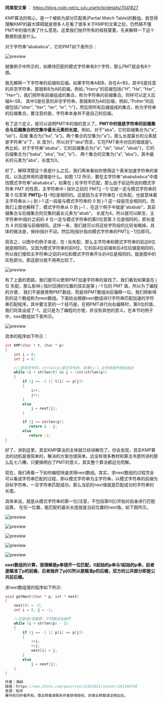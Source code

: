 **同类型文章** ： https://blog.csdn.net/v_july_v/article/details/7041827

KMP算法的核心，是一个被称为部分匹配表(Partial Match Table)的数组。我觉得理解KMP的最大障碍就是很多人在看了很多关于KMP的文章之后，仍然搞不懂PMT中的值代表了什么意思。这里我们抛开所有的枝枝蔓蔓，先来解释一下这个数据到底是什么。

对于字符串“abababca”，它的PMT如下表所示：

![preview](https://pic4.zhimg.com/v2-e905ece7e7d8be90afc62fe9595a9b0f_r.jpg)

就像例子中所示的，如果待匹配的模式字符串有8个字符，那么PMT就会有8个值。

我先解释一下字符串的前缀和后缀。如果字符串A和B，存在A=BS，其中S是任意的非空字符串，那就称B为A的前缀。例如，”Harry”的前缀包括{”H”, ”Ha”, ”Har”, ”Harr”}，我们把所有前缀组成的集合，称为字符串的前缀集合。同样可以定义后缀A=SB， 其中S是任意的非空字符串，那就称B为A的后缀，例如，”Potter”的后缀包括{”otter”, ”tter”, ”ter”, ”er”, ”r”}，然后把所有后缀组成的集合，称为字符串的后缀集合。要注意的是，字符串本身并不是自己的后缀。

有了这个定义，就可以说明PMT中的值的意义了。**PMT中的值是字符串的前缀集合与后缀集合的交集中最长元素的长度**。例如，对于”aba”，它的前缀集合为{”a”, ”ab”}，后缀 集合为{”ba”, ”a”}。两个集合的交集为{”a”}，那么长度最长的元素就是字符串”a”了，长 度为1，所以对于”aba”而言，它在PMT表中对应的值就是1。再比如，对于字符串”ababa”，它的前缀集合为{”a”, ”ab”, ”aba”, ”abab”}，它的后缀集合为{”baba”, ”aba”, ”ba”, ”a”}， 两个集合的交集为{”a”, ”aba”}，其中最长的元素为”aba”，长度为3。 

好了，解释清楚这个表是什么之后，我们再来看如何使用这个表来加速字符串的查找，以及这样用的道理是什么。如图 1.12 所示，要在主字符串"ababababca"中查找模式字符串"abababca"。如果在 j 处字符不匹配，那么由于前边所说的模式字符串 PMT 的性质，主字符串中 i 指针之前的 PMT[j −1] 位就一定与模式字符串的第 0 位至第 **PMT[j−1] -1**位是相同的。这是因为主字符串在 i 位失配，也就意味着主字符串从 i−j 到 i-1 这一段是与模式字符串的 0 到 j-1 这一段是完全相同的。而我们上面也解释了，模式字符串从 0 到 j−1 ，在这个例子中就是”ababab”，其前缀集合与后缀集合的交集的最长元素为”abab”， 长度为4。所以就可以断言，主字符串中i指针之前的 4 位一定与模式字符串的第0位至第 3 位是相同的，即长度为 4 的后缀与前缀相同。这样一来，我们就可以将这些字符段的比较省略掉。具体的做法是，保持i指针不动，然后将j指针指向模式字符串的PMT[j −1]位即可。

简言之，以图中的例子来说，在 i 处失配，那么主字符串和模式字符串的前边6位就是相同的。又因为模式字符串的前6位，它的前4位前缀和后4位后缀是相同的，所以我们推知主字符串i之前的4位和模式字符串开头的4位是相同的。就是图中的灰色部分。那这部分就不用再比较了。

![preview](https://pic4.zhimg.com/v2-03a0d005badd0b8e7116d8d07947681c_r.jpg)

有了上面的思路，我们就可以使用PMT加速字符串的查找了。我们看到如果是在 j 位 失配，那么影响 j 指针回溯的位置的其实是第 j −1 位的 PMT 值，所以为了编程的方便， 我们不直接使用PMT数组，而是将PMT数组向后偏移一位。我们把新得到的这个数组称为next数组。下面给出根据next数组进行字符串匹配加速的字符串匹配程序。其中要注意的一个技巧是，在把PMT进行向右偏移时，第0位的值，我们将其设成了-1，这只是为了编程的方便，并没有其他的意义。在本节的例子中，next数组如下表所示。

![preview](https://pic1.zhimg.com/v2-40b4885aace7b31499da9b90b7c46ed3_r.jpg)

具体的程序如下所示：

```c++
int KMP(char * t, char * p) 
{
	int i = 0; 
	int j = 0;

	//j是有符号的，strlen(p)是无符号的，如果j=-1,会导致循环提前退出
    while (i < strlen(t) && j < (int)strlen(p))
	{
		if (j == -1 || t[i] == p[j]) 
		{
			i++;
            j++;
		}
	 	else 
            j = next[j];
    	}

        if (j == strlen(p))
           return i - j;
        else 
           return -1;
}

```





好了，讲到这里，其实KMP算法的主体就已经讲解完了。你会发现，其实KMP算法的动机是很简单的，解决的方案也很简单。远没有很多教材和算法书里所讲的那么乱七八糟，只要搞明白了PMT的意义，其实整个算法都迎刃而解。

现在，我们再看一下如何编程快速求得next数组。其实，求next数组的过程完全可以看成字符串匹配的过程，即以模式字符串为主字符串，以模式字符串的前缀为目标字符串，一旦字符串匹配成功，那么当前的next值就是匹配成功的字符串的长度。

具体来说，就是从模式字符串的第一位(注意，不包括第0位)开始对自身进行匹配运算。 在任一位置，能匹配的最长长度就是当前位置的next值。如下图所示。

![preview](https://pic1.zhimg.com/v2-645f3ec49836d3c680869403e74f7934_r.jpg)

![preview](https://pic3.zhimg.com/v2-06477b79eadce2d7d22b4410b0d49aba_r.jpg)

![preview](https://pic1.zhimg.com/v2-8a1a205df5cad7ab2f07498484a54a89_r.jpg)

![preview](https://pic2.zhimg.com/v2-f2b50c15e7744a7b358154610204cc62_r.jpg)

![preview](https://pic2.zhimg.com/v2-bd42e34a9266717b63706087a81092ac_r.jpg)

**next数组的计算，我理解是p串错开一位匹配，0起始的p串与1起始的p串，前者是瞄准了p的前缀，后者抛弃了p[0]所以是瞄准p的后缀，双方的公共部分即是公共前后缀。**

求next数组值的程序如下所示:

```c++
void getNext(char * p, int * next)
{
	next[0] = -1;
	int i = 0, j = -1;

	//这里减1很重要，不然数组会越界
    while (i < strlen(p) - 1)
	{
		if (j == -1 || p[i] == p[j])
		{
			++i;
			++j;
			next[i] = j;
		}	
		else
			j = next[j];
	}
}

作者：海纳
链接：https://www.zhihu.com/question/21923021/answer/281346746
来源：知乎
著作权归作者所有。商业转载请联系作者获得授权，非商业转载请注明出处。
```

















